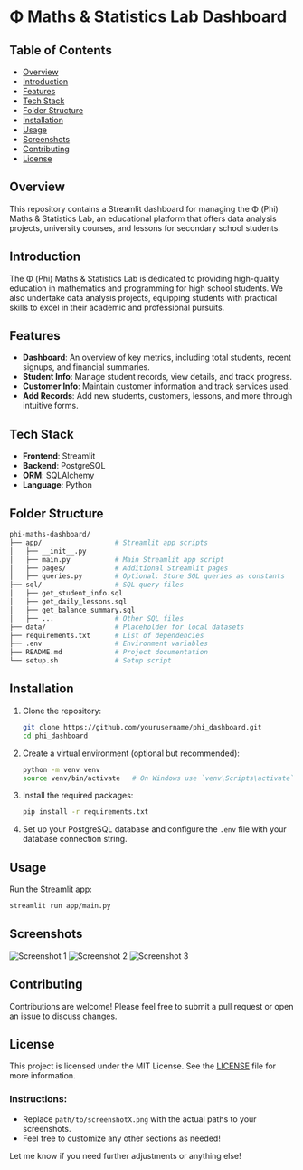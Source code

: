 # Φ Maths & Statistics Lab Dashboard

## Table of Contents
- [Overview](#overview)
- [Introduction](#introduction)
- [Features](#features)
- [Tech Stack](#tech-stack)
- [Folder Structure](#folder-structure)
- [Installation](#installation)
- [Usage](#usage)
- [Screenshots](#screenshots)
- [Contributing](#contributing)
- [License](#license)

## Overview
This repository contains a Streamlit dashboard for managing the Φ (Phi) Maths & Statistics Lab, an educational platform that offers data analysis projects, university courses, and lessons for secondary school students.

## Introduction
The Φ (Phi) Maths & Statistics Lab is dedicated to providing high-quality education in mathematics and programming for high school students. We also undertake data analysis projects, equipping students with practical skills to excel in their academic and professional pursuits.

## Features
- **Dashboard**: An overview of key metrics, including total students, recent signups, and financial summaries.
- **Student Info**: Manage student records, view details, and track progress.
- **Customer Info**: Maintain customer information and track services used.
- **Add Records**: Add new students, customers, lessons, and more through intuitive forms.

## Tech Stack
- **Frontend**: Streamlit
- **Backend**: PostgreSQL
- **ORM**: SQLAlchemy
- **Language**: Python

## Folder Structure
```graphql
phi-maths-dashboard/
├── app/                  # Streamlit app scripts
│   ├── __init__.py
│   ├── main.py           # Main Streamlit app script
│   ├── pages/            # Additional Streamlit pages
│   ├── queries.py        # Optional: Store SQL queries as constants
├── sql/                  # SQL query files
│   ├── get_student_info.sql
│   ├── get_daily_lessons.sql
│   ├── get_balance_summary.sql
│   ├── ...               # Other SQL files
├── data/                 # Placeholder for local datasets
├── requirements.txt      # List of dependencies
├── .env                  # Environment variables
├── README.md             # Project documentation
└── setup.sh              # Setup script
```

## Installation

1. Clone the repository:
   ```bash
   git clone https://github.com/yourusername/phi_dashboard.git
   cd phi_dashboard
   ```

2. Create a virtual environment (optional but recommended):
   ```bash
   python -m venv venv
   source venv/bin/activate   # On Windows use `venv\Scripts\activate`
   ```

3. Install the required packages:
   ```bash
   pip install -r requirements.txt
   ```

4. Set up your PostgreSQL database and configure the `.env` file with your database connection string.

## Usage
Run the Streamlit app:
```bash
streamlit run app/main.py
```

## Screenshots
![Screenshot 1](path/to/screenshot1.png)
![Screenshot 2](path/to/screenshot2.png)
![Screenshot 3](path/to/screenshot3.png)

## Contributing
Contributions are welcome! Please feel free to submit a pull request or open an issue to discuss changes.

## License
This project is licensed under the MIT License. See the [LICENSE](LICENSE) file for more information.

### Instructions:
- Replace `path/to/screenshotX.png` with the actual paths to your screenshots.
- Feel free to customize any other sections as needed!

Let me know if you need further adjustments or anything else!
